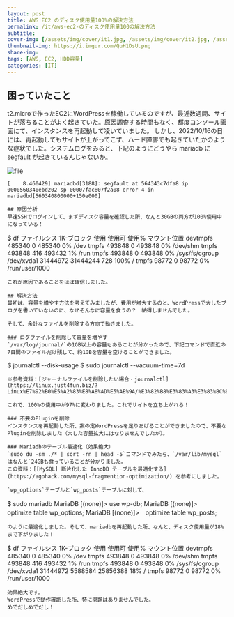 ```yaml
---
layout: post
title: AWS EC2 のディスク使用量100%の解決方法
permalink: /it/aws-ec2-のディスク使用量100の解決方法
subtitle: 
cover-img: [/assets/img/cover/it1.jpg, /assets/img/cover/it2.jpg, /assets/img/cover/it3.jpg]
thumbnail-img: https://i.imgur.com/QuH1DsU.png
share-img:
tags: [AWS, EC2, HDD容量]
categories: [IT]
---
```


## 困っていたこと
t2.microで作ったEC2にWordPressを稼働しているのですが、最近数週間、サイトが落ちることがよく起きていた。原因調査する時間もなく、都度コンソール画面にて、インスタンスを再起動して凌いていました。
しかし、2022/10/16の日には、再起動してもサイトが上がってこず、ハード障害でも起きていたかのような症状でした。システムログをみると、下記のようにどうやら mariadb に segfault が起きているんじゃないか。

![file](https://i.imgur.com/QuH1DsU.png)
```
[    8.460429] mariadbd[3188]: segfault at 564343c7dfa8 ip 0000560340ebd202 sp 00007fac807f2a08 error 4 in mariadbd[560340800000+150e000]

## 原因分析
早速SSHでログインして、まずディスク容量を確認した所、なんと30GBの両方が100%使用中になっている！
```
$ df
ファイルシス   1K-ブロック     使用 使用可 使用% マウント位置
devtmpfs            485340        0 485340    0% /dev
tmpfs               493848        0 493848    0% /dev/shm
tmpfs               493848      416 493432    1% /run
tmpfs               493848        0 493848    0% /sys/fs/cgroup
/dev/xvda1  31444972 31444244    728  100% /
tmpfs                98772        0  98772    0% /run/user/1000
```
これが原因であることをほぼ確信しました。

## 解決方法
最初は、容量を増やす方法を考えてみましたが、費用が増大するのと、WordPressで大したブログを書いていないのに、なぜそんなに容量を食うの？　納得しませんでした。

そして、余計なファイルを削除する方向で動きました。

### ログファイルを削除して容量を増やす
`/var/log/journal/`の1GB以上の容量もあることが分かったので、下記コマンドで直近の7日間のファイルだけ残して、約1GBを容量を空けることができました。

```
$ journalctl --disk-usage
$ sudo journalctl --vacuum-time=7d
```
※参考資料：[ジャーナルファイルを削除したい場合・journalctl](https://linux.just4fun.biz/?Linux%E7%92%B0%E5%A2%83%E8%A8%AD%E5%AE%9A/%E3%82%B8%E3%83%A3%E3%83%BC%E3%83%8A%E3%83%AB%E3%83%95%E3%82%A1%E3%82%A4%E3%83%AB%E3%82%92%E5%89%8A%E9%99%A4%E3%81%97%E3%81%9F%E3%81%84%E5%A0%B4%E5%90%88%E3%83%BBjournalctl)

これで、100%の使用中が97%に変わりました。これでサイトを立ち上がれる！

### 不要のPluginを削除
インスタンスを再起動した所、案の定WordPressを足りあげることができましたので、不要なPluginを削除しました（大した容量拡大にはなりませんでしたが）。

### Mariadbのテーブル最適化（効果絶大）
`sudo du -sm ./* | sort -rn | head -5`コマンドでみたら、`/var/lib/mysql`はなんと`24GBも食っていることが分かりました。
この資料：[[MySQL] 断片化した InnoDB テーブルを最適化する](https://agohack.com/mysql-fragmention-optimization/) を参考にしました。

`wp_options`テーブルと`wp_posts`テーブルに対して、
```
$ sudo mariadb
MariaDB [(none)]> use wp-db;
MariaDB [(none)]>　optimize table wp_options;
MariaDB [(none)]>　optimize table wp_posts;
```
のように最適化しました。そして、mariadbを再起動した所、なんと、ディスク使用量が18%まで下がりました！
```
$ df
ファイルシス   1K-ブロック    使用   使用可 使用% マウント位置
devtmpfs            485340       0   485340    0% /dev
tmpfs               493848       0   493848    0% /dev/shm
tmpfs               493848     416   493432    1% /run
tmpfs               493848       0   493848    0% /sys/fs/cgroup
/dev/xvda1        31444972 5588584 25856388   18% /
tmpfs                98772       0    98772    0% /run/user/1000
```
効果絶大です。
WordPressで動作確認した所、特に問題はありませんでした。
めでだしめでだし！
